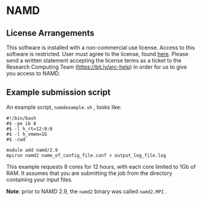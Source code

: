 # NAMD

## License Arrangements

This software is installed with a non-commercial use license. Access to
this software is restricted. User must agree to the license, found
[here](http://www.ks.uiuc.edu/Research/namd/license.html). Please send a
written statement accepting the license terms as a ticket to the
Research Computing Team (<https://bit.ly/arc-help>) in order for us to
give you access to NAMD.

## Example submission script

An example script, `namdexample.sh` , looks like:

    #!/bin/bash
    #$ -pe ib 8
    #$ -l h_rt=12:0:0
    #$ -l h_vmem=1G
    #$ -cwd

    module add namd/2.9
    mpirun namd2 name_of_config_file.conf > output_log_file.log

This example requests 8 cores for 12 hours, with each core limited to
1Gb of RAM. It assumes that you are submitting the job from the
directory containing your input files.

**Note**: prior to NAMD 2.9, the `namd2` binary was called `namd2.MPI` .